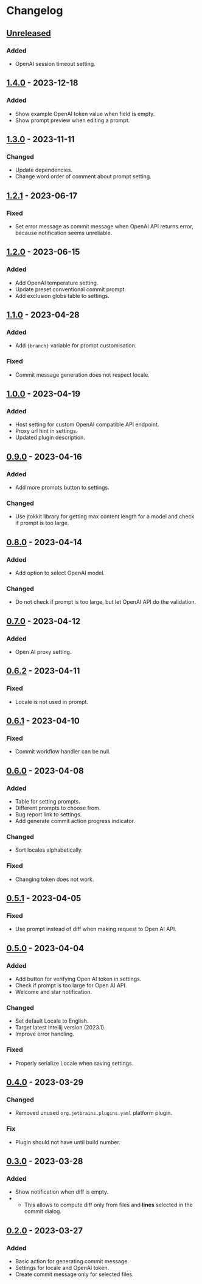 # Changelog

## [Unreleased]
### Added
- OpenAI session timeout setting.

## [1.4.0] - 2023-12-18

### Added

- Show example OpenAI token value when field is empty.
- Show prompt preview when editing a prompt.

## [1.3.0] - 2023-11-11

### Changed

- Update dependencies.
- Change word order of comment about prompt setting.

## [1.2.1] - 2023-06-17

### Fixed

- Set error message as commit message when OpenAI API returns error, because notification seems unreliable.

## [1.2.0] - 2023-06-15

### Added

- Add OpenAI temperature setting.
- Update preset conventional commit prompt.
- Add exclusion globs table to settings.

## [1.1.0] - 2023-04-28

### Added

- Add `{branch}` variable for prompt customisation.

### Fixed

- Commit message generation does not respect locale.

## [1.0.0] - 2023-04-19

### Added

- Host setting for custom OpenAI compatible API endpoint.
- Proxy url hint in settings.
- Updated plugin description.

## [0.9.0] - 2023-04-16

### Added

- Add more prompts button to settings.

### Changed

- Use jtokkit library for getting max content length for a model and check if prompt is too large.

## [0.8.0] - 2023-04-14

### Added

- Add option to select OpenAI model.

### Changed

- Do not check if prompt is too large, but let OpenAI API do the validation.

## [0.7.0] - 2023-04-12

### Added

- Open AI proxy setting.

## [0.6.2] - 2023-04-11

### Fixed

- Locale is not used in prompt.

## [0.6.1] - 2023-04-10

### Fixed

- Commit workflow handler can be null.

## [0.6.0] - 2023-04-08

### Added

- Table for setting prompts.
- Different prompts to choose from.
- Bug report link to settings.
- Add generate commit action progress indicator.

### Changed

- Sort locales alphabetically.

### Fixed

- Changing token does not work.

## [0.5.1] - 2023-04-05

### Fixed

- Use prompt instead of diff when making request to Open AI API.

## [0.5.0] - 2023-04-04

### Added

- Add button for verifying Open AI token in settings.
- Check if prompt is too large for Open AI API.
- Welcome and star notification.

### Changed

- Set default Locale to English.
- Target latest intellij version (2023.1).
- Improve error handling.

### Fixed

- Properly serialize Locale when saving settings.

## [0.4.0] - 2023-03-29

### Changed

- Removed unused `org.jetbrains.plugins.yaml` platform plugin.

### Fix

- Plugin should not have until build number.

## [0.3.0] - 2023-03-28

### Added

- Show notification when diff is empty.
- - This allows to compute diff only from files and **lines** selected in the commit dialog.

## [0.2.0] - 2023-03-27

### Added

- Basic action for generating commit message.
- Settings for locale and OpenAI token.
- Create commit message only for selected files.

[Unreleased]: https://github.com/Blarc/ai-commits-intellij-plugin/compare/v1.4.0...HEAD
[1.4.0]: https://github.com/Blarc/ai-commits-intellij-plugin/compare/v1.3.0...v1.4.0
[1.3.0]: https://github.com/Blarc/ai-commits-intellij-plugin/compare/v1.2.1...v1.3.0
[1.2.1]: https://github.com/Blarc/ai-commits-intellij-plugin/compare/v1.2.0...v1.2.1
[1.2.0]: https://github.com/Blarc/ai-commits-intellij-plugin/compare/v1.1.0...v1.2.0
[1.1.0]: https://github.com/Blarc/ai-commits-intellij-plugin/compare/v1.0.0...v1.1.0
[1.0.0]: https://github.com/Blarc/ai-commits-intellij-plugin/compare/v0.9.0...v1.0.0
[0.9.0]: https://github.com/Blarc/ai-commits-intellij-plugin/compare/v0.8.0...v0.9.0
[0.8.0]: https://github.com/Blarc/ai-commits-intellij-plugin/compare/v0.7.0...v0.8.0
[0.7.0]: https://github.com/Blarc/ai-commits-intellij-plugin/compare/v0.6.2...v0.7.0
[0.6.2]: https://github.com/Blarc/ai-commits-intellij-plugin/compare/v0.6.1...v0.6.2
[0.6.1]: https://github.com/Blarc/ai-commits-intellij-plugin/compare/v0.6.0...v0.6.1
[0.6.0]: https://github.com/Blarc/ai-commits-intellij-plugin/compare/v0.5.1...v0.6.0
[0.5.1]: https://github.com/Blarc/ai-commits-intellij-plugin/compare/v0.5.0...v0.5.1
[0.5.0]: https://github.com/Blarc/ai-commits-intellij-plugin/compare/v0.4.0...v0.5.0
[0.4.0]: https://github.com/Blarc/ai-commits-intellij-plugin/compare/v0.3.0...v0.4.0
[0.3.0]: https://github.com/Blarc/ai-commits-intellij-plugin/compare/v0.2.0...v0.3.0
[0.2.0]: https://github.com/Blarc/ai-commits-intellij-plugin/commits/v0.2.0
